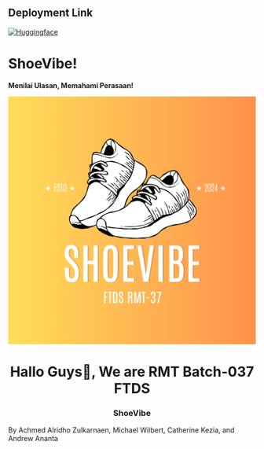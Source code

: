 ## Deployment Link

[<img src="https://huggingface.co/front/assets/huggingface_logo.svg" alt="Huggingface" width="40" height="40">](https://huggingface.co/spaces/micwilbert/ShoeVibe_App)

# ShoeVibe!

**Menilai Ulasan, Memahami Perasaan!**

<p align="center">
  <img src="logo-app.png" width=800 align="center">
</p>
<h1 align="center">Hallo Guys👋, We are RMT Batch-037 FTDS</h1>
<h3 align="center">ShoeVibe </h3>

By Achmed Alridho Zulkarnaen, Michael Wilbert, Catherine Kezia, and Andrew Ananta

<!-- Dataset

The dataset Metaverse Crypto Tokens Historical data, Top leading and buzzing metaverse tokens

**MetaBlock!** adalah sebuah aplikasi sistem rekomendasi trading aset kripto untuk token Metaverse, berdasarkan profile resiko user (Low, Medium, High)..

## Latar Belakang

Our app provides AI-based recommendation system to invest in metaversal tokens. Problems that we are trying to solve include:
Metaversal token has high volatility and AI may help in managing investment risk
There are hundreds of metaversal tokens in the market and it is difficult to keep track of those asset classes. AI may help in automating some of the processes and monitoring those coins

There are a high degree of frauds occurring in the metaverse. We help you select tokens that have lower risk

## Demo Aplikasi

<p align="center">
  <img src="Tampilan-Awal.jpg" width=700 align="center">

</p>

<p align="center">
  Tampilan dari laman beranda
</p>

<p align="center">
  <img src="Tampilan-Depan.jpg" width=700 align="center">

</p>

<p align="center">
  Tampilan dari laman beranda
</p>

---
Untuk menggunakan aplikasi cukup mudah, terdapat 3 navigation page yaotu 'Home', 'Profile Risk' dan 'Rekomendasi Aset Kripto’ Pada page Home , user dapat mengetahui harga token/coin crypto, hingga saat ini kami masih menggunakan API Binance, jadi bukan hanya token metaverse namun juga terdapat beberapa koin lainnya seperti BTC,ETH,dll
Kemudian pada Page Profile Risk user akan diarahkan untuk mengisi profile risk user, dimana terdapat beberapa pertanyaan yang harus diisi oleh user.
Tujuan dari mengisi profile risk adalah untuk mengidentifikasi risk profile user, apakah tergolong dalam kategori rendah,med,tinggi, setelah mengetahui risk profile user tersebut, kita dapat mengetahui koin/token apa saja yang cocok/sesuai dengan risk profile user tersebut. Sehingga user akan lebih nyaman dalam bertransaksi dan kemudian akan mengetahui bagaimana profile risk user tersebut, dan terakhir adalah page Rekomendasi Aset Kripto, dimana user akan diberikan beberapa token yang sesuai dengan profile risk user tersebut.

<p align="center">
  <img src="Profile-Risk.jpg" width=700 align="center">

</p>

<p align="center">
  Tampilan dari laman Profile Risk
</p>

<p align="center">
  <img src="Profile-Risk2.jpg" width=700 align="center">

</p>

<p align="center">
  Tampilan dari laman Profile Risk
</p>

---
<p align="center">
  <img src="Rekomendasi-Aset.jpg" width=700 align="center">

</p>

<p align="center">
  Tampilan dari laman skema Rekomendasi Aset
</p>


## Contributor
1. [Rahmad Gunawan, Github (Link)](https://github.com/rahmad07g)
2. [Suhardiman, Github (Link](https://github.com/sumankwan)

<p align="center">
  <img src="Created.jpg" width=700 align="center">

</p>

<p align="center">
  <img src="Thanks.jpg" width=700 align="center">

</p> -->
